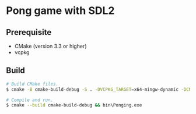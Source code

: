 # Pong game with SDL2

## Prerequisite

- CMake (version 3.3 or higher)
- vcpkg

## Build

```sh
# Build CMake files.
$ cmake -B cmake-build-debug -S . -DVCPKG_TARGET=x64-mingw-dynamic -DCMAKE_TOOLCHAIN_FILE=%VCPKG_ROOT%\scripts\buildsystems\vcpkg.cmake -G "MinGW Makefiles"

# Compile and run.
$ cmake --build cmake-build-debug && bin\Ponging.exe
```

